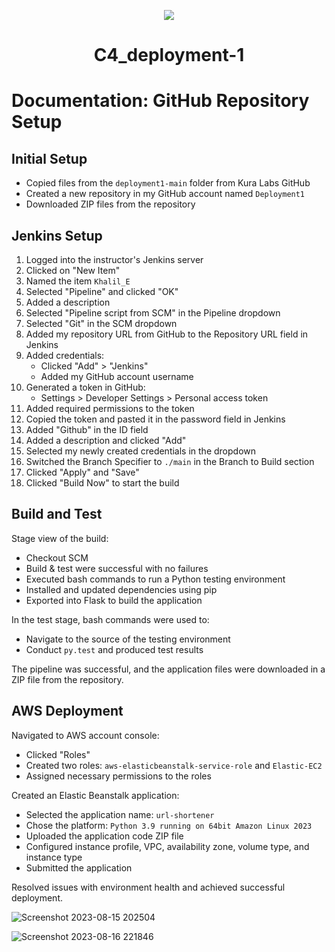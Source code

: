 <p align="center">
<img src="https://github.com/kura-labs-org/kuralabs_deployment_1/blob/main/Kuralogo.png">
</p>
<h1 align="center">C4_deployment-1<h1> 

# Documentation: GitHub Repository Setup

## Initial Setup
- Copied files from the `deployment1-main` folder from Kura Labs GitHub
- Created a new repository in my GitHub account named `Deployment1`
- Downloaded ZIP files from the repository

## Jenkins Setup
1. Logged into the instructor's Jenkins server
2. Clicked on "New Item"
3. Named the item `Khalil_E`
4. Selected "Pipeline" and clicked "OK"
5. Added a description
6. Selected "Pipeline script from SCM" in the Pipeline dropdown
7. Selected "Git" in the SCM dropdown
8. Added my repository URL from GitHub to the Repository URL field in Jenkins
9. Added credentials:
   - Clicked "Add" > "Jenkins"
   - Added my GitHub account username
10. Generated a token in GitHub:
    - Settings > Developer Settings > Personal access token
11. Added required permissions to the token
12. Copied the token and pasted it in the password field in Jenkins
13. Added "Github" in the ID field
14. Added a description and clicked "Add"
15. Selected my newly created credentials in the dropdown
16. Switched the Branch Specifier to `./main` in the Branch to Build section
17. Clicked "Apply" and "Save"
18. Clicked "Build Now" to start the build

## Build and Test
Stage view of the build:
- Checkout SCM
- Build & test were successful with no failures
- Executed bash commands to run a Python testing environment
- Installed and updated dependencies using pip
- Exported into Flask to build the application

In the test stage, bash commands were used to:
- Navigate to the source of the testing environment
- Conduct `py.test` and produced test results

The pipeline was successful, and the application files were downloaded in a ZIP file from the repository.

## AWS Deployment
Navigated to AWS account console:
- Clicked "Roles"
- Created two roles: `aws-elasticbeanstalk-service-role` and `Elastic-EC2`
- Assigned necessary permissions to the roles

Created an Elastic Beanstalk application:
- Selected the application name: `url-shortener`
- Chose the platform: `Python 3.9 running on 64bit Amazon Linux 2023`
- Uploaded the application code ZIP file
- Configured instance profile, VPC, availability zone, volume type, and instance type
- Submitted the application

Resolved issues with environment health and achieved successful deployment.

![Screenshot 2023-08-15 202504](https://github.com/atlas-lion91/Deployment1/assets/140761974/626d1eb9-911e-47ea-bc0b-83517681246b)



![Screenshot 2023-08-16 221846](https://github.com/atlas-lion91/Deployment1/assets/140761974/eb9d2140-7754-44ce-b1e7-894d0dd0e705)
